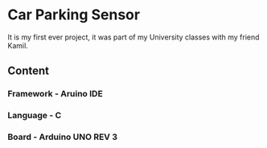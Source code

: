 # Car Parking Sensor
It is my first ever project, it was part of my University classes with my friend Kamil.
## Content
### Framework - Aruino IDE
### Language - C
### Board - Arduino UNO REV 3
